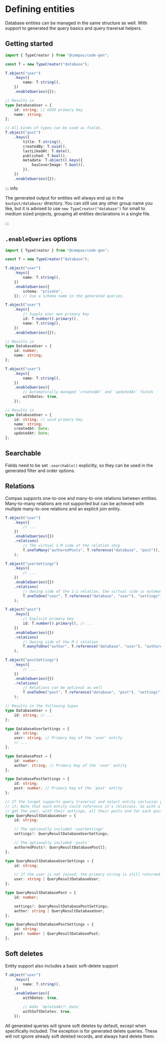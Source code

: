 # Defining entities

Database entities can be managed in the same structure as well. With support to generated
the query basics and query traversal helpers.

## Getting started

```ts
import { TypeCreator } from "@compas/code-gen";

const T = new TypeCreator("database");

T.object("user")
	.keys({
		name: T.string(),
	})
	.enableQueries({});

// Results in
type DatabaseUser = {
	id: string; // UUID primary key
	name: string;
};

// All kinds of types can be used as fields.
T.object("post")
	.keys({
		title: T.string(),
		createdBy: T.uuid(),
		lastLikedAt: T.date(),
		published: T.bool(),
		metadata: T.object().keys({
			hasCoverImage: T.bool(),
		}),
	})
	.enableQueries({});
```

::: info

The generated output for entities will always end up in the `$output/database/` directory.
You can still use any other group name you like, but it is advised to use
`new TypeCreator("database")` for small to medium sized projects, grouping all entities
declarations in a single file.

:::

## `.enableQueries` options

```ts
import { TypeCreator } from "@compas/code-gen";

const T = new TypeCreator("database");

T.object("user")
	.keys({
		name: T.string(),
	})
	.enableQueries({
		schema: "private",
	}); // Use a schema name in the generated queries.

T.object("user")
	.keys({
		// Supply your own primary key
		id: T.number().primary(),
		name: T.string(),
	})
	.enableQueries({});

// Results in
type DatabaseUser = {
	id: number;
	name: string;
};

T.object("user")
	.keys({
		name: T.string(),
	})
	.enableQueries({
		// Automatically managed `createdAt` and `updatedAt` fields
		withDates: true,
	});

// Results in
type DatabaseUser = {
	id: string; // uuid primary key
	name: string;
	createdAt: Date;
	updatedAt: Date;
};
```

## Searchable

Fields need to be set `.searchable()` explicitly, so they can be used in the generated
filter and order options.

## Relations

Compas supports one-to-one and many-to-one relations between entities. Many-to-many
relations are not supported but can be achieved with multiple many-to-one relations and an
explicit join entity.

```ts
T.object("user")
	.keys({
		// ...
	})
	.enableQueries({})
	.relations(
		// The virtual 1-M side of the relation ship
		T.oneToMany("authoredPosts", T.reference("database", "post")),
	);

T.object("userSettings")
	.keys({
		// ...
	})
	.enableQueries({})
	.relations(
		// Owning side of the 1-1 relation, the virtual side is automatically created
		T.oneToOne("user", T.reference("database", "user"), "settings"),
	);

T.object("post")
	.keys({
		// Explicit primary key
		id: T.number().primary(), // ...
	})
	.enableQueries({})
	.relations(
		// Owning side of the M-1 relation
		T.manyToOne("author", T.reference("database", "user"), "authoredPosts"),
	);

T.object("postSettings")
	.keys({
		// ...
	})
	.enableQueries({})
	.relations(
		// Relations can be optional as well
		T.oneToOne("post", T.reference("database", "post"), "settings").optional(),
	);

// Results in the following types
type DatabaseUser = {
	id: string; // ...
};

type DatabaseUserSettings = {
	id: string;
	user: string; // Primary key of the 'user' entity
	// ...
};

type DatabasePost = {
	id: number;
	author: string; // Primary key of the 'user' entity
};

type DatabasePostSettings = {
	id: string;
	post: number; // Primary key of the 'post' entity
};

// If the target supports query traversal and select entity inclusion you get the most out of
// it; Note that each entity could reference it's relations. So with a single query you can
// get the user, with their settings, all their posts and for each post the post settings.
type QueryResultDatabaseUser = {
	id: string;

	// The optionally included 'userSettings'
	settings?: QueryResultDatabaseUserSettings;

	// The optionally included 'posts'
	authoredPosts?: QueryResultDatabasePost[];
};

type QueryResultDatabaseUserSettings = {
	id: string;

	// If the user is not joined, the primary string is still returned
	user: string | QueryResultDatabaseUser;
};

type QueryResultDatabasePost = {
	id: number;

	settings?: QueryResultDatabasePostSettings;
	author: string | QueryResultDatabaseUser;
};

type QueryResultDatabasePostSettings = {
	id: string;
	post: number | QueryResultDatabasePost;
};
```

## Soft deletes

Entity support also includes a basic soft-delete support

```ts
T.object("user")
	.keys({
		name: T.string(),
	})
	.enableQueries({
		withDates: true,

		// Adds `deletedAt?: Date`
		withSoftDeletes: true,
	});
```

All generated queries will ignore soft deletes by default, except when specifically
included. The exception is for generated delete queries. These will not ignore already
soft deleted records, and always hard delete them.
